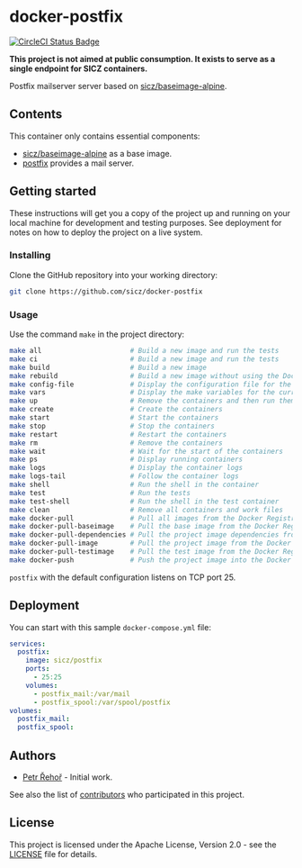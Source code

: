 # docker-postfix

[![CircleCI Status Badge](https://circleci.com/gh/sicz/docker-postfix.svg?style=shield&circle-token=)](https://circleci.com/gh/sicz/docker-postfix)

**This project is not aimed at public consumption.
It exists to serve as a single endpoint for SICZ containers.**

Postfix mailserver server based on [sicz/baseimage-alpine](https://github.com/sicz/docker-baseimage).

## Contents

This container only contains essential components:
* [sicz/baseimage-alpine](https://github.com/sicz/docker-baseimage)
  as a base image.
* [postfix](https://www.postfix.net) provides a mail server.

## Getting started

These instructions will get you a copy of the project up and running on your
local machine for development and testing purposes. See deployment for notes
on how to deploy the project on a live system.

### Installing

Clone the GitHub repository into your working directory:
```bash
git clone https://github.com/sicz/docker-postfix
```

### Usage

Use the command `make` in the project directory:
```bash
make all                      # Build a new image and run the tests
make ci                       # Build a new image and run the tests
make build                    # Build a new image
make rebuild                  # Build a new image without using the Docker layer caching
make config-file              # Display the configuration file for the current configuration
make vars                     # Display the make variables for the current configuration
make up                       # Remove the containers and then run them fresh
make create                   # Create the containers
make start                    # Start the containers
make stop                     # Stop the containers
make restart                  # Restart the containers
make rm                       # Remove the containers
make wait                     # Wait for the start of the containers
make ps                       # Display running containers
make logs                     # Display the container logs
make logs-tail                # Follow the container logs
make shell                    # Run the shell in the container
make test                     # Run the tests
make test-shell               # Run the shell in the test container
make clean                    # Remove all containers and work files
make docker-pull              # Pull all images from the Docker Registry
make docker-pull-baseimage    # Pull the base image from the Docker Registry
make docker-pull-dependencies # Pull the project image dependencies from the Docker Registry
make docker-pull-image        # Pull the project image from the Docker Registry
make docker-pull-testimage    # Pull the test image from the Docker Registry
make docker-push              # Push the project image into the Docker Registry
```

`postfix` with the default configuration listens on TCP port 25.

## Deployment

You can start with this sample `docker-compose.yml` file:
```yaml
services:
  postfix:
    image: sicz/postfix
    ports:
      - 25:25
    volumes:
      - postfix_mail:/var/mail
      - postfix_spool:/var/spool/postfix
volumes:
  postfix_mail:
  postfix_spool:
```

## Authors

* [Petr Řehoř](https://github.com/prehor) - Initial work.

See also the list of
[contributors](https://github.com/sicz/docker-postfix/contributors)
who participated in this project.

## License

This project is licensed under the Apache License, Version 2.0 - see the
[LICENSE](LICENSE) file for details.
